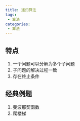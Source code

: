 ```yaml
---
title: 递归算法
tags:
 - 算法
categories:
 - 算法
---
```

 
 
 ## 特点

1. 一个问题可以分解为多个子问题
2. 子问题的解决过程一致
3. 存在终止条件


## 经典例题

1. 斐波那契函数
2. 爬楼梯